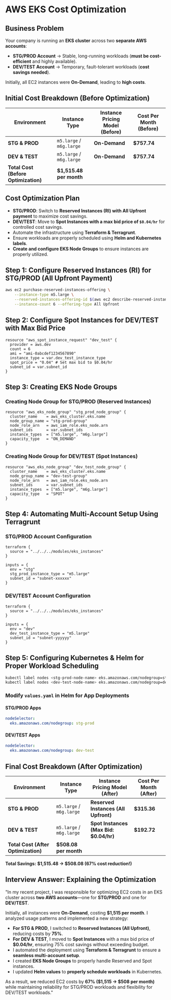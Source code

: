 # AWS EKS Cost Optimization

## Business Problem
Your company is running an **EKS cluster** across two **separate AWS accounts**:
  - **STG/PROD Account** → Stable, long-running workloads (**must be cost-efficient** and highly available).
  - **DEV/TEST Account** → Temporary, fault-tolerant workloads (**cost savings needed**).

Initially, all EC2 instances were **On-Demand**, leading to **high costs**.

## Initial Cost Breakdown (Before Optimization)
| **Environment** | **Instance Type** | **Instance Pricing Model (Before)** | **Cost Per Month (Before)** |
|----------------|------------------|----------------------------------|----------------------|
| **STG & PROD** | `m5.large` / `m6g.large` | **On-Demand** | **$757.74** |
| **DEV & TEST** | `m5.large` / `m6g.large` | **On-Demand** | **$757.74** |
| **Total Cost (Before Optimization)** | **$1,515.48 per month** |

## Cost Optimization Plan
- **STG/PROD**: Switch to **Reserved Instances (RI) with All Upfront payment** to maximize cost savings.
- **DEV/TEST**: Move to **Spot Instances with a max bid price of `$0.04/hr`** for controlled cost savings.
- Automate the infrastructure using **Terraform & Terragrunt**.
- Ensure workloads are properly scheduled using **Helm and Kubernetes labels**.
- **Create and configure EKS Node Groups** to ensure instances are properly utilized.

## Step 1: Configure Reserved Instances (RI) for STG/PROD (All Upfront Payment)
```bash
aws ec2 purchase-reserved-instances-offering \
    --instance-type m5.large \
    --reserved-instances-offering-id $(aws ec2 describe-reserved-instances-offerings --instance-type m5.large --region us-east-1 --query 'ReservedInstancesOfferings[0].ReservedInstancesOfferingId' --output text) \
    --instance-count 6 --offering-type All Upfront
```

## Step 2: Configure Spot Instances for DEV/TEST with Max Bid Price
```hcl
resource "aws_spot_instance_request" "dev_test" {
  provider = aws.dev
  count = 6
  ami = "ami-0abcdef1234567890"
  instance_type = var.dev_test_instance_type
  spot_price = "0.04" # Set max bid to $0.04/hr
  subnet_id = var.subnet_id
}
```

## Step 3: Creating EKS Node Groups

### Creating Node Group for STG/PROD (Reserved Instances)
```hcl
resource "aws_eks_node_group" "stg_prod_node_group" {
  cluster_name    = aws_eks_cluster.eks.name
  node_group_name = "stg-prod-group"
  node_role_arn   = aws_iam_role.eks_node.arn
  subnet_ids      = var.subnet_ids
  instance_types  = ["m5.large", "m6g.large"]
  capacity_type   = "ON_DEMAND"
}
```

### Creating Node Group for DEV/TEST (Spot Instances)
```hcl
resource "aws_eks_node_group" "dev_test_node_group" {
  cluster_name    = aws_eks_cluster.eks.name
  node_group_name = "dev-test-group"
  node_role_arn   = aws_iam_role.eks_node.arn
  subnet_ids      = var.subnet_ids
  instance_types  = ["m5.large", "m6g.large"]
  capacity_type   = "SPOT"
}
```

## Step 4: Automating Multi-Account Setup Using Terragrunt
### STG/PROD Account Configuration
```hcl
terraform {
  source = "../../../modules/eks_instances"
}

inputs = {
  env = "stg"
  stg_prod_instance_type = "m5.large"
  subnet_id = "subnet-xxxxxx"
}
```

### DEV/TEST Account Configuration
```hcl
terraform {
  source = "../../../modules/eks_instances"
}

inputs = {
  env = "dev"
  dev_test_instance_type = "m5.large"
  subnet_id = "subnet-yyyyyy"
}
```

## Step 5: Configuring Kubernetes & Helm for Proper Workload Scheduling
```bash
kubectl label nodes <stg-prod-node-name> eks.amazonaws.com/nodegroup=stg-prod
kubectl label nodes <dev-test-node-name> eks.amazonaws.com/nodegroup=dev-test
```

### Modify `values.yaml` in Helm for App Deployments
#### STG/PROD Apps
```yaml
nodeSelector:
  eks.amazonaws.com/nodegroup: stg-prod
```

#### DEV/TEST Apps
```yaml
nodeSelector:
  eks.amazonaws.com/nodegroup: dev-test
```

## Final Cost Breakdown (After Optimization)
| **Environment** | **Instance Type** | **Instance Pricing Model (After)** | **Cost Per Month (After)** |
|----------------|------------------|----------------------------------|----------------------|
| **STG & PROD** | `m5.large` / `m6g.large` | **Reserved Instances (All Upfront)** | **$315.36** |
| **DEV & TEST** | `m5.large` / `m6g.large` | **Spot Instances (Max Bid: $0.04/hr)** | **$192.72** |
| **Total Cost (After Optimization)** | **$508.08 per month** |

**Total Savings:** **$1,515.48 → $508.08 (67% cost reduction!)**

## Interview Answer: Explaining the Optimization
"In my recent project, I was responsible for optimizing EC2 costs in an EKS cluster across **two AWS accounts**—one for **STG/PROD** and one for **DEV/TEST**.

Initially, all instances were **On-Demand**, costing **$1,515 per month**. I analyzed usage patterns and implemented a new strategy:
- **For STG & PROD**, I switched to **Reserved Instances (All Upfront)**, reducing costs by **75%**.
- **For DEV & TEST**, I moved to **Spot Instances** with a max bid price of **$0.04/hr**, ensuring 75% cost savings without exceeding budget.
- I automated the deployment using **Terraform & Terragrunt** to ensure a **seamless multi-account setup**.
- I created **EKS Node Groups** to properly handle Reserved and Spot instances.
- I updated **Helm values** to **properly schedule workloads** in Kubernetes.

As a result, we reduced EC2 costs by **67% ($1,515 → $508 per month)** while maintaining reliability for STG/PROD workloads and flexibility for DEV/TEST workloads."